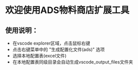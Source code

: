 # 欢迎使用ADS物料商店扩展工具
## 使用说明：
- 在vscode explorer区域，点击鼠标右键
- 点击右键菜单中的 "生成配置化文件(ads)" 选项
- 选择本地配置表(excel文件)
- 在本地配置表同级目录会自动生成vscode_output_files文件夹